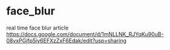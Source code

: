 # face_blur
real time face blur
article https://docs.google.com/document/d/1mNLLNK_RJYqKu90uB-08vxPGjfp5iy6EFXzZxF6Edak/edit?usp=sharing
